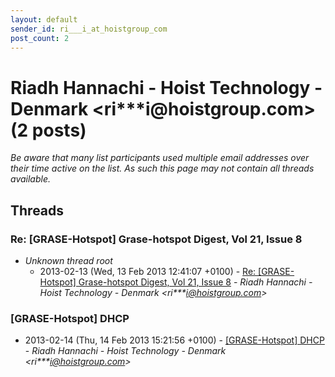 ```yaml
---
layout: default
sender_id: ri___i_at_hoistgroup_com
post_count: 2
---
```


# Riadh Hannachi - Hoist Technology - Denmark <ri***i<span>@</span>hoistgroup.com> (2 posts)

_Be aware that many list participants used multiple email addresses over their time active on the list. As such this page may not contain all threads available._

## Threads

### Re: [GRASE-Hotspot] Grase-hotspot Digest, Vol 21, Issue 8
+ _Unknown thread root_
  + 2013-02-13 (Wed, 13 Feb 2013 12:41:07 +0100) - [Re: [GRASE-Hotspot] Grase-hotspot Digest, Vol 21, Issue 8](/archive/2013/02/780853fd7a87061864433c51484625a592d406a3a993ef839e7c73394456da24) - _Riadh Hannachi - Hoist Technology - Denmark \<ri***i@hoistgroup.com\>_

### [GRASE-Hotspot] DHCP
+ 2013-02-14 (Thu, 14 Feb 2013 15:21:56 +0100) - [[GRASE-Hotspot] DHCP](/archive/2013/02/06c0296d2bdbbe1cfeda5e278618daf31032f443ed622c23ca7e2a4e661cb7e5) - _Riadh Hannachi - Hoist Technology - Denmark \<ri***i@hoistgroup.com\>_

